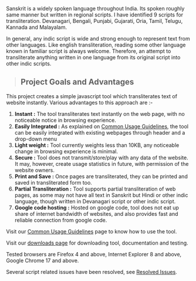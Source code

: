 Sanskrit is a widely spoken language throughout India. Its spoken roughly same manner but written in regional scripts. I have identified 9 scripts for transliteration. Devanagari, Bengali, Punjabi, Gujarati, Oria, Tamil, Telugu, Kannada and Malayalam.

In general, any indic script is wide and strong enough to represent text from other languages. Like english transliteration, reading some other language known in familiar script is always welcome. Therefore, an attempt to transliterate anything written in one language from its original script into other indic scripts.

> ## Project Goals and Advantages ##
This project creates a simple javascript tool which transliterates text of website instantly. Various advantages to this approach are :-
  1. **Instant :** The tool transliterates text instantly on the web page, with no noticeable notice in browsing experience.
  1. **Easily Integrated :** As explained on [Common Usage Guidelines](Usage.md), the tool can be easily integrated with existing webpages through header and a drop-down menu
  1. **Light weight :** Tool currently weights less than 10KB, any noticeable change in browsing experience is minimal.
  1. **Secure :** Tool does not transmit/store/play with any data of the website. It may, however, create usage statistics in future, with permission of the website owners.
  1. **Print and Save :** Once pages are transliterated, they can be printed and saved in transliterated form too.
  1. **Partial Transliteration :** Tool supports partial transliteration of web pages, as some may not have all text in Sanskrit but Hindi or other indic language, though written in Devanagari script or other indic script.
  1. **Google code hosting :** Hosted on google code, tool does not eat up share of internet bandwidth of websites, and also provides fast and reliable connection from google code.

Visit our [Common Usage Guidelines](Usage.md) page to know how to use the tool.

Visit our [downloads page](http://code.google.com/p/bhartiya-bhasha-antah-lipyantaran/downloads/list) for downloading tool, documentation and testing.

Tested browsers are Firefox 4 and above, Internet Explorer 8 and above, Google Chrome 17 and above.

Several script related issues have been resolved, see [Resolved Issues](http://code.google.com/p/bhartiya-bhasha-antah-lipyantaran/issues/list?can=1&q=&colspec=ID+Type+Status+Priority+Milestone+Owner+Summary&cells=tiles).